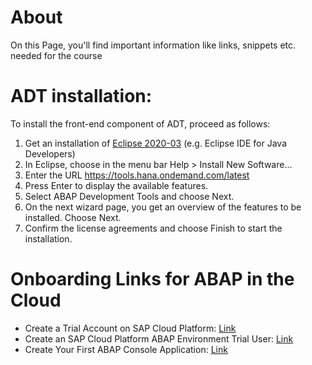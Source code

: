 # About

On this Page, you'll find important information like links, snippets etc. needed for the course

# ADT installation:
To install the front-end component of ADT, proceed as follows:
1. Get an installation of [Eclipse 2020-03](https://www.eclipse.org/downloads/packages/release/2020-03/r) (e.g. Eclipse IDE for Java Developers)
2. In Eclipse, choose in the menu bar Help > Install New Software...
3. Enter the URL <https://tools.hana.ondemand.com/latest>
4. Press Enter to display the available features.
5. Select ABAP Development Tools and choose Next.
6. On the next wizard page, you get an overview of the features to be installed. Choose Next.
7. Confirm the license agreements and choose Finish to start the installation.
<!-- Quelle: https://tools.hana.ondemand.com/#abap -->

# Onboarding Links for ABAP in the Cloud
* Create a Trial Account on SAP Cloud Platform: [Link](https://developers.sap.com/tutorials/hcp-create-trial-account.html)
* Create an SAP Cloud Platform ABAP Environment Trial User: [Link](https://developers.sap.com/tutorials/abap-environment-trial-onboarding.html)
* Create Your First ABAP Console Application: [Link](https://developers.sap.com/tutorials/abap-environment-console-application.html)
